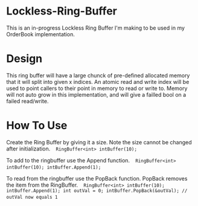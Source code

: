 # Lockless-Ring-Buffer

This is an in-progress Lockless Ring Buffer I'm making to be used in my OrderBook implementation.

# Design
This ring buffer will have a large chunck of pre-defined allocated memory that it will split into given x indices. An atomic read and write index will be used to point callers to their point in memory to read or write to. Memory will not auto grow in this implementation, and will give a failled bool on a failed read/write. 

# How To Use
Create the Ring Buffer by giving it a size. Note the size cannot be changed after initialization.
`
`
`
RingBuffer<int> intBuffer(10);
`
`
`

To add to the ringbuffer use the Append function.
`
`
`
RingBuffer<int> intBuffer(10);
intBuffer.Append(1);
`
`
`

To read from the ringbuffer use the PopBack function. PopBack removes the item from the RingBuffer.
`
`
`
RingBuffer<int> intBuffer(10);
intBuffer.Append(1);
int outVal = 0;
intBuffer.PopBack(&outVal);
// outVal now equals 1
`
`
`